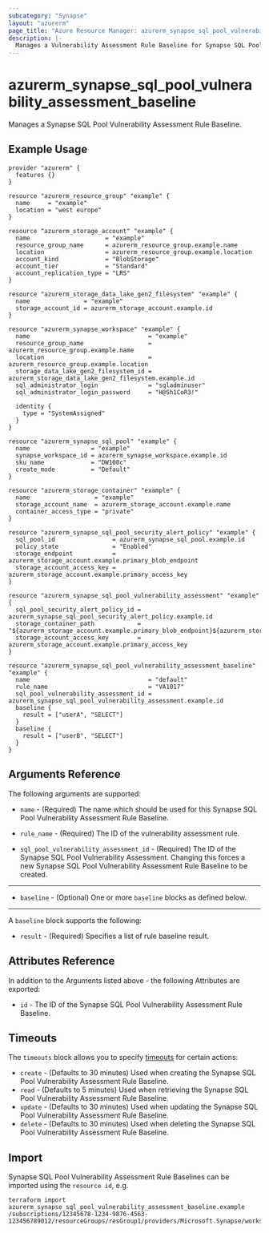 ```yaml
---
subcategory: "Synapse"
layout: "azurerm"
page_title: "Azure Resource Manager: azurerm_synapse_sql_pool_vulnerability_assessment_baseline"
description: |-
  Manages a Vulnerability Assessment Rule Baseline for Synapse SQL Pool.
---
```


# azurerm_synapse_sql_pool_vulnerability_assessment_baseline

Manages a Synapse SQL Pool Vulnerability Assessment Rule Baseline.

## Example Usage

```hcl
provider "azurerm" {
  features {}
}

resource "azurerm_resource_group" "example" {
  name     = "example"
  location = "west europe"
}

resource "azurerm_storage_account" "example" {
  name                     = "example"
  resource_group_name      = azurerm_resource_group.example.name
  location                 = azurerm_resource_group.example.location
  account_kind             = "BlobStorage"
  account_tier             = "Standard"
  account_replication_type = "LRS"
}

resource "azurerm_storage_data_lake_gen2_filesystem" "example" {
  name               = "example"
  storage_account_id = azurerm_storage_account.example.id
}

resource "azurerm_synapse_workspace" "example" {
  name                                 = "example"
  resource_group_name                  = azurerm_resource_group.example.name
  location                             = azurerm_resource_group.example.location
  storage_data_lake_gen2_filesystem_id = azurerm_storage_data_lake_gen2_filesystem.example.id
  sql_administrator_login              = "sqladminuser"
  sql_administrator_login_password     = "H@Sh1CoR3!"

  identity {
    type = "SystemAssigned"
  }
}

resource "azurerm_synapse_sql_pool" "example" {
  name                 = "example"
  synapse_workspace_id = azurerm_synapse_workspace.example.id
  sku_name             = "DW100c"
  create_mode          = "Default"
}

resource "azurerm_storage_container" "example" {
  name                  = "example"
  storage_account_name  = azurerm_storage_account.example.name
  container_access_type = "private"
}

resource "azurerm_synapse_sql_pool_security_alert_policy" "example" {
  sql_pool_id                = azurerm_synapse_sql_pool.example.id
  policy_state               = "Enabled"
  storage_endpoint           = azurerm_storage_account.example.primary_blob_endpoint
  storage_account_access_key = azurerm_storage_account.example.primary_access_key
}

resource "azurerm_synapse_sql_pool_vulnerability_assessment" "example" {
  sql_pool_security_alert_policy_id = azurerm_synapse_sql_pool_security_alert_policy.example.id
  storage_container_path            = "${azurerm_storage_account.example.primary_blob_endpoint}${azurerm_storage_container.example.name}/"
  storage_account_access_key        = azurerm_storage_account.example.primary_access_key
}

resource "azurerm_synapse_sql_pool_vulnerability_assessment_baseline" "example" {
  name                                 = "default"
  rule_name                            = "VA1017"
  sql_pool_vulnerability_assessment_id = azurerm_synapse_sql_pool_vulnerability_assessment.example.id
  baseline {
    result = ["userA", "SELECT"]
  }
  baseline {
    result = ["userB", "SELECT"]
  }
}
```

## Arguments Reference

The following arguments are supported:

* `name` - (Required) The name which should be used for this Synapse SQL Pool Vulnerability Assessment Rule Baseline.

* `rule_name` - (Required) The ID of the vulnerability assessment rule.

* `sql_pool_vulnerability_assessment_id` - (Required) The ID of the Synapse SQL Pool Vulnerability Assessment. Changing this forces a new Synapse SQL Pool Vulnerability Assessment Rule Baseline to be created.

---

* `baseline` - (Optional) One or more `baseline` blocks as defined below.

---

A `baseline` block supports the following:

* `result` - (Required) Specifies a list of rule baseline result.

## Attributes Reference

In addition to the Arguments listed above - the following Attributes are exported:

* `id` - The ID of the Synapse SQL Pool Vulnerability Assessment Rule Baseline.

## Timeouts

The `timeouts` block allows you to specify [timeouts](https://www.terraform.io/language/resources/syntax#operation-timeouts) for certain actions:

* `create` - (Defaults to 30 minutes) Used when creating the Synapse SQL Pool Vulnerability Assessment Rule Baseline.
* `read` - (Defaults to 5 minutes) Used when retrieving the Synapse SQL Pool Vulnerability Assessment Rule Baseline.
* `update` - (Defaults to 30 minutes) Used when updating the Synapse SQL Pool Vulnerability Assessment Rule Baseline.
* `delete` - (Defaults to 30 minutes) Used when deleting the Synapse SQL Pool Vulnerability Assessment Rule Baseline.

## Import

Synapse SQL Pool Vulnerability Assessment Rule Baselines can be imported using the `resource id`, e.g.

```shell
terraform import azurerm_synapse_sql_pool_vulnerability_assessment_baseline.example /subscriptions/12345678-1234-9876-4563-123456789012/resourceGroups/resGroup1/providers/Microsoft.Synapse/workspaces/workspace1/sqlPools/sqlPool1/vulnerabilityAssessments/default/rules/rule1/baselines/baseline1
```

